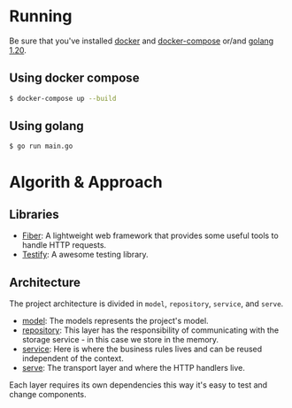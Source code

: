 # Running

Be sure that you've installed [docker](https://docs.docker.com/desktop/) and [docker-compose](https://docs.docker.com/compose/install/) or/and [golang 1.20](https://go.dev/doc/install).

## Using docker compose

```sh
$ docker-compose up --build
```

## Using golang

```sh
$ go run main.go
```

# Algorith & Approach

## Libraries

- [Fiber](https://docs.gofiber.io/): A lightweight web framework that provides some useful tools to handle HTTP requests.
- [Testify](https://github.com/stretchr/testify): A awesome testing library.

## Architecture

The project architecture is divided in `model`, `repository`, `service`, and `serve`.

- [model](./model/): The models represents the project's model.
- [repository](./repository/): This layer has the responsibility of communicating with the storage service - in this case we store in the memory.
- [service](./service/): Here is where the business rules lives and can be reused independent of the context.
- [serve](./serve/): The transport layer and where the HTTP handlers live.

Each layer requires its own dependencies this way it's easy to test and change components.
